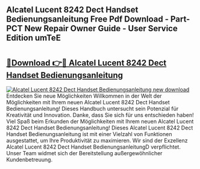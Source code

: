## Alcatel Lucent 8242 Dect Handset Bedienungsanleitung Free Pdf Download - Part-PCT New Repair Owner Guide - User Service Edition umTeE

# <h2><a href="http://df07dg.blite.top/?on=Alcatel+Lucent+8242+Dect+Handset+Bedienungsanleitung">🔗Download 👉🔴 Alcatel Lucent 8242 Dect Handset Bedienungsanleitung</a></h2>

[![Alcatel Lucent 8242 Dect Handset Bedienungsanleitung new download](https://i.imgur.com/lujVjoI.png)](http://df07dg.blite.top/?on=Alcatel+Lucent+8242+Dect+Handset+Bedienungsanleitung)
Entdecken Sie neue Möglichkeiten Willkommen in der Welt der Möglichkeiten mit Ihrem neuen Alcatel Lucent 8242 Dect Handset Bedienungsanleitung! Dieses Handbuch untersucht sein Potenzial für Kreativität und Innovation. Danke, dass Sie sich für uns entschieden haben! Viel Spaß beim Erkunden der Möglichkeiten mit Ihrem neuen Alcatel Lucent 8242 Dect Handset Bedienungsanleitung! Dieses Alcatel Lucent 8242 Dect Handset Bedienungsanleitung ist mit einer Vielzahl von Funktionen ausgestattet, um Ihre Produktivität zu maximieren. Wir sind der Exzellenz Alcatel Lucent 8242 Dect Handset BedienungsanleitungD verpflichtet. Unser Team widmet sich der Bereitstellung außergewöhnlicher Kundenbetreuung.

